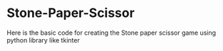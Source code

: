 # Stone-Paper-Scissor
Here is the basic code for creating the Stone paper scissor game using python library like tkinter
